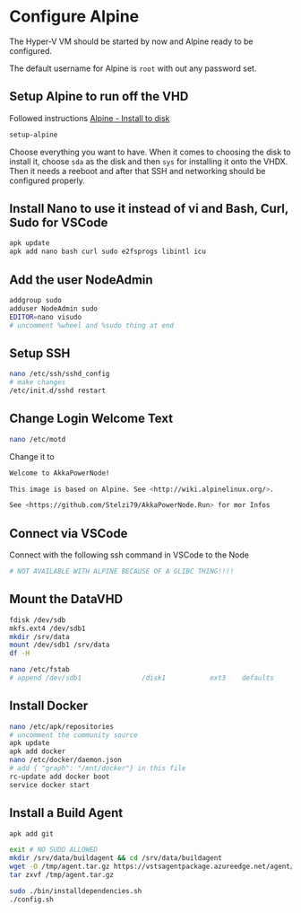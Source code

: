 # Configure Alpine

The Hyper-V VM should be started by now and Alpine ready to be configured.

The default username for Alpine is ````root```` with out any password set.

## Setup Alpine to run off the VHD

Followed instructions [Alpine - Install to disk](https://wiki.alpinelinux.org/wiki/Install_to_disk)

````sh
setup-alpine
````

Choose everything you want to have. When it comes to choosing the disk to install it, choose ````sda```` as the disk and then ````sys```` for installing it onto the VHDX. Then it needs a reeboot and after that SSH and networking should be configured properly.

## Install Nano to use it instead of vi and Bash, Curl, Sudo for VSCode

````sh
apk update
apk add nano bash curl sudo e2fsprogs libintl icu
````

## Add the user NodeAdmin

````sh
addgroup sudo
adduser NodeAdmin sudo
EDITOR=nano visudo
# uncomment %wheel and %sudo thing at end
````

## Setup SSH

````sh
nano /etc/ssh/sshd_config
# make changes
/etc/init.d/sshd restart
````

## Change Login Welcome Text

````sh
nano /etc/motd
````

Change it to

````sh
Welcome to AkkaPowerNode!

This image is based on Alpine. See <http://wiki.alpinelinux.org/>.

See <https://github.com/Stelzi79/AkkaPowerNode.Run> for mor Infos
````

## Connect via VSCode

Connect with the following ssh command in VSCode to the Node

````sh
# NOT AVAILABLE WITH ALPINE BECAUSE OF A GLIBC THING!!!!
````

## Mount the DataVHD

````sh
fdisk /dev/sdb
mkfs.ext4 /dev/sdb1
mkdir /srv/data
mount /dev/sdb1 /srv/data
df -H

nano /etc/fstab
# append /dev/sdb1               /disk1           ext3    defaults        1 2

````

## Install Docker

````sh
nano /etc/apk/repositories
# uncomment the community source
apk update
apk add docker
nano /etc/docker/daemon.json
# add { "graph": "/mnt/docker"} in this file
rc-update add docker boot
service docker start
````

## Install a Build Agent

````sh
apk add git

exit # NO SUDO ALLOWED
mkdir /srv/data/buildagent && cd /srv/data/buildagent
wget -O /tmp/agent.tar.gz https://vstsagentpackage.azureedge.net/agent/2.160.1/vsts-agent-linux-x64-2.160.1.tar.gz
tar zxvf /tmp/agent.tar.gz

sudo ./bin/installdependencies.sh
./config.sh

````
